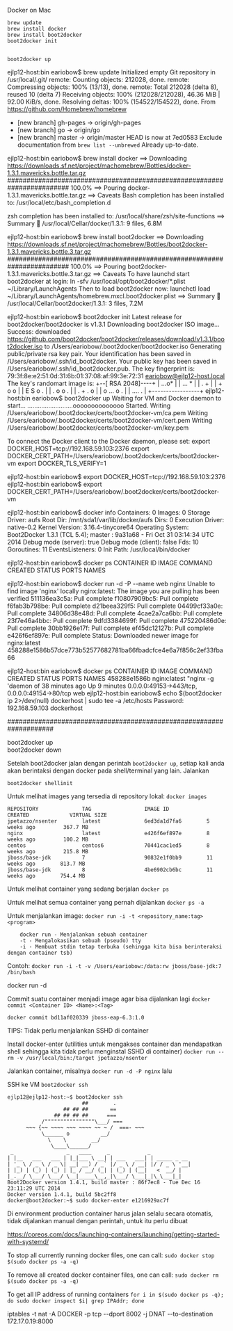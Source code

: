Docker on Mac

```
brew update
brew install docker
brew install boot2docker
boot2docker init


boot2docker up
```

ejlp12-host:bin eariobow$ brew update
Initialized empty Git repository in /usr/local/.git/
remote: Counting objects: 212028, done.
remote: Compressing objects: 100% (13/13), done.
remote: Total 212028 (delta 8), reused 10 (delta 7)
Receiving objects: 100% (212028/212028), 46.36 MiB | 92.00 KiB/s, done.
Resolving deltas: 100% (154522/154522), done.
From https://github.com/Homebrew/homebrew
 * [new branch]      gh-pages   -> origin/gh-pages
 * [new branch]      go         -> origin/go
 * [new branch]      master     -> origin/master
HEAD is now at 7ed0583 Exclude documentation from `brew list --unbrewed`
Already up-to-date.

ejlp12-host:bin eariobow$ brew install docker
==> Downloading https://downloads.sf.net/project/machomebrew/Bottles/docker-1.3.1.mavericks.bottle.tar.gz
######################################################################## 100.0%
==> Pouring docker-1.3.1.mavericks.bottle.tar.gz
==> Caveats
Bash completion has been installed to:
  /usr/local/etc/bash_completion.d

zsh completion has been installed to:
  /usr/local/share/zsh/site-functions
==> Summary
🍺  /usr/local/Cellar/docker/1.3.1: 9 files, 6.8M

ejlp12-host:bin eariobow$ brew install boot2docker
==> Downloading https://downloads.sf.net/project/machomebrew/Bottles/boot2docker-1.3.1.mavericks.bottle.3.tar.gz
######################################################################## 100.0%
==> Pouring boot2docker-1.3.1.mavericks.bottle.3.tar.gz
==> Caveats
To have launchd start boot2docker at login:
    ln -sfv /usr/local/opt/boot2docker/*.plist ~/Library/LaunchAgents
Then to load boot2docker now:
    launchctl load ~/Library/LaunchAgents/homebrew.mxcl.boot2docker.plist
==> Summary
🍺  /usr/local/Cellar/boot2docker/1.3.1: 3 files, 7.2M

ejlp12-host:bin eariobow$ boot2docker init
Latest release for boot2docker/boot2docker is v1.3.1
Downloading boot2docker ISO image...
Success: downloaded https://github.com/boot2docker/boot2docker/releases/download/v1.3.1/boot2docker.iso
	to /Users/eariobow/.boot2docker/boot2docker.iso
Generating public/private rsa key pair.
Your identification has been saved in /Users/eariobow/.ssh/id_boot2docker.
Your public key has been saved in /Users/eariobow/.ssh/id_boot2docker.pub.
The key fingerprint is:
79:3f:8e:e2:51:0d:31:6b:01:37:08:af:99:3e:72:31 eariobow@ejlp12-host.local
The key's randomart image is:
+--[ RSA 2048]----+
|      ...o*      |
|       ... *     |
|        . +      |
|       + o o     |
|      E S o .    |
|     . o o .     |
|    . + .   o    |
|     o ... o .   |
|       .... .    |
+-----------------+
ejlp12-host:bin eariobow$ boot2docker up
Waiting for VM and Docker daemon to start...
..........................oooooooooooooo
Started.
Writing /Users/eariobow/.boot2docker/certs/boot2docker-vm/ca.pem
Writing /Users/eariobow/.boot2docker/certs/boot2docker-vm/cert.pem
Writing /Users/eariobow/.boot2docker/certs/boot2docker-vm/key.pem

To connect the Docker client to the Docker daemon, please set:
    export DOCKER_HOST=tcp://192.168.59.103:2376
    export DOCKER_CERT_PATH=/Users/eariobow/.boot2docker/certs/boot2docker-vm
    export DOCKER_TLS_VERIFY=1

ejlp12-host:bin eariobow$ export DOCKER_HOST=tcp://192.168.59.103:2376
ejlp12-host:bin eariobow$ export DOCKER_CERT_PATH=/Users/eariobow/.boot2docker/certs/boot2docker-vm

ejlp12-host:bin eariobow$ docker info
Containers: 0
Images: 0
Storage Driver: aufs
 Root Dir: /mnt/sda1/var/lib/docker/aufs
 Dirs: 0
Execution Driver: native-0.2
Kernel Version: 3.16.4-tinycore64
Operating System: Boot2Docker 1.3.1 (TCL 5.4); master : 9a31a68 - Fri Oct 31 03:14:34 UTC 2014
Debug mode (server): true
Debug mode (client): false
Fds: 10
Goroutines: 11
EventsListeners: 0
Init Path: /usr/local/bin/docker

ejlp12-host:bin eariobow$ docker ps
CONTAINER ID        IMAGE               COMMAND             CREATED             STATUS              PORTS               NAMES

ejlp12-host:bin eariobow$ docker run -d -P --name web nginx
Unable to find image 'nginx' locally
nginx:latest: The image you are pulling has been verified
511136ea3c5a: Pull complete 
f10807909bc5: Pull complete 
f6fab3b798be: Pull complete 
d21beea329f5: Pull complete 
04499cf33a0e: Pull complete 
34806d38e48d: Pull complete 
4cae2a7ca6bb: Pull complete 
23f7e46a4bbc: Pull complete 
9dfd3384699f: Pull complete 
475220486d0e: Pull complete 
30bb1926e17f: Pull complete 
ef45dc12127b: Pull complete 
e426f6ef897e: Pull complete 
Status: Downloaded newer image for nginx:latest
458288e1586b57dce773b52577682781ba66fbadcfce4e6a7f856c2ef33fba66

ejlp12-host:bin eariobow$ docker ps
CONTAINER ID        IMAGE               COMMAND                CREATED             STATUS              PORTS                                           NAMES
458288e1586b        nginx:latest        "nginx -g 'daemon of   38 minutes ago      Up 9 minutes        0.0.0.0:49153->443/tcp, 0.0.0.0:49154->80/tcp   web
ejlp12-host:bin eariobow$ echo $(boot2docker ip 2>/dev/null) dockerhost | sudo tee -a /etc/hosts
Password:
192.168.59.103 dockerhost


####################################################################

boot2docker up  
boot2docker down

Setelah boot2docker jalan dengan perintah `boot2docker up`, setiap kali anda akan berintaksi dengan docker pada shell/terminal yang lain. Jalankan

`boot2docker shellinit`

Untuk melihat images yang tersedia di repository lokal:
`docker images`

```
REPOSITORY              TAG                 IMAGE ID            CREATED             VIRTUAL SIZE
jpetazzo/nsenter        latest              6ed3da1d7fa6        5 weeks ago         367.7 MB
nginx                   latest              e426f6ef897e        8 weeks ago         100.2 MB
centos                  centos6             70441cac1ed5        8 weeks ago         215.8 MB
jboss/base-jdk          7                   90832e1f0bb9        11 weeks ago        813.7 MB
jboss/base-jdk          8                   4be6902cb6bc        11 weeks ago        754.4 MB
```

Untuk melihat container yang sedang berjalan
`docker ps`

Untuk melihat semua container yang pernah dijalankan
`docker ps -a`


Untuk menjalankan image:
`docker run -i -t <repository_name:tag> <program>`

		docker run - Menjalankan sebuah container
		-t - Mengalokasikan sebuah (pseudo) tty
		-i - Membuat stdin tetap terbuka (sehingga kita bisa berinteraksi dengan container tsb)


Contoh:
`docker run -i -t -v /Users/eariobow:/data:rw jboss/base-jdk:7 /bin/bash`


docker run -d <container-id>

Commit suatu container menjadi image agar bisa dijalankan lagi
`docker commit <Container ID> <Name>:<Tag>`

`docker commit bd11af020339 jboss-eap-6.3:1.0`




TIPS: Tidak perlu menjalankan SSHD di container

Install docker-enter (utilities untuk mengakses container dan mendapatkan shell sehingga kita tidak
perlu menginstal SSHD di container)
`docker run --rm -v /usr/local/bin:/target jpetazzo/nsenter`

Jalankan container, misalnya `docker run -d -P nginx` lalu 

SSH ke VM
`boot2docker ssh`


```
ejlp12@ejlp12-host:~$ boot2docker ssh
                        ##        .
                  ## ## ##       ==
               ## ## ## ##      ===
           /""""""""""""""""\___/ ===
      ~~~ {~~ ~~~~ ~~~ ~~~~ ~~ ~ /  ===- ~~~
           \______ o          __/
             \    \        __/
              \____\______/
 _                 _   ____     _            _
| |__   ___   ___ | |_|___ \ __| | ___   ___| | _____ _ __
| '_ \ / _ \ / _ \| __| __) / _` |/ _ \ / __| |/ / _ \ '__|
| |_) | (_) | (_) | |_ / __/ (_| | (_) | (__|   <  __/ |
|_.__/ \___/ \___/ \__|_____\__,_|\___/ \___|_|\_\___|_|
Boot2Docker version 1.4.1, build master : 86f7ec8 - Tue Dec 16 23:11:29 UTC 2014
Docker version 1.4.1, build 5bc2ff8
docker@boot2docker:~$ sudo docker-enter e1216929ac7f
```



Di environment production container harus jalan selalu secara otomatis, tidak dijalankan manual dengan 
perintah, untuk itu perlu dibuat

https://coreos.com/docs/launching-containers/launching/getting-started-with-systemd/



To stop all currently running docker files, one can call:
`sudo docker stop $(sudo docker ps -a -q) `

To remove all created docker container files, one can call:
`sudo docker rm $(sudo docker ps -a -q)`

To get all IP address of running containers
`for i in $(sudo docker ps -q); do sudo docker inspect $i| grep IPAddr; done`


iptables -t nat -A  DOCKER -p tcp --dport 8002 -j DNAT --to-destination 172.17.0.19:8000
